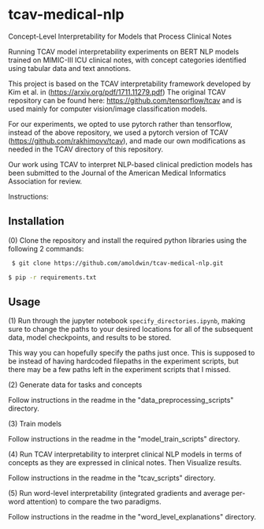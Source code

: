 # tcav-medical-nlp
Concept-Level Interpretability for Models that Process Clinical Notes

Running TCAV model interpretability experiments on BERT NLP models trained on MIMIC-III ICU clinical notes, with concept categories identified using tabular data and text annotions.

This project is based on the TCAV interpretability framework developed by Kim et al. in (https://arxiv.org/pdf/1711.11279.pdf)
The original TCAV repository can be found here: https://github.com/tensorflow/tcav and is used mainly for computer vision/image classification models.
  
For our experiments, we opted to use pytorch rather than tensorflow, instead of the above repository, we used a pytorch version of TCAV (https://github.com/rakhimovv/tcav), and made our own modifications as needed in the TCAV directory of this repository. 

Our work using TCAV to interpret NLP-based clinical prediction models has been submitted to the Journal of the American Medical Informatics Association for review.


Instructions:
## Installation
(0) Clone the repository and install the required python libraries using the following 2 commands:
```bash
 $ git clone https://github.com/amoldwin/tcav-medical-nlp.git
 ```
 ```bash
 $ pip -r requirements.txt
 ```
## Usage
(1) Run through the jupyter notebook ```specify_directories.ipynb```, making sure to change the paths to your desired locations for all of the subsequent data, model checkpoints, and results to be stored. 

This way you can hopefully specify the paths just once. This is supposed to be instead of having hardcoded filepaths in the experiment scripts, but there may be a few paths left in the experiment scripts that I missed.


(2) Generate data for tasks and concepts


Follow instructions in the readme in the "data_preprocessing_scripts" directory.


(3) Train models


Follow instructions in the readme in the "model_train_scripts" directory.


(4) Run TCAV interpretability to interpret clinical NLP models in terms of concepts as they are expressed in clinical notes. Then Visualize results.


Follow instructions in the readme in the "tcav_scripts" directory.


(5) Run word-level interpretability (integrated gradients and average per-word attention) to compare the two paradigms.


Follow instructions in the readme in the "word_level_explanations" directory.
